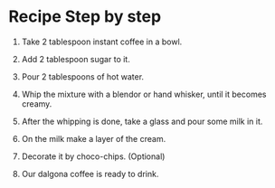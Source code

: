# Recipe Step by step

1.  Take 2 tablespoon instant coffee in a bowl.
2.  Add 2 tablespoon sugar to it.
3.  Pour 2 tablespoons of hot water.
4. Whip the mixture with a blendor or hand whisker, until it becomes creamy.

5. After the whipping is done, take a glass and pour some milk in it.
6. On the milk make a layer of the cream.

7. Decorate it by choco-chips. (Optional)

8. Our dalgona coffee is ready to drink.